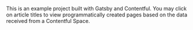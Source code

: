 This is an example project built with Gatsby and Contentful. You may click on article titles to view programmatically created pages based on the data received from a Contentful Space.
